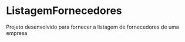 # ListagemFornecedores
Projeto desenvolvido para fornecer a listagem de fornecedores de uma empresa
